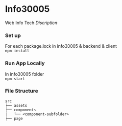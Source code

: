 # Info30005
Web Info Tech
*Discription*

### Set up
For each package.lock in info30005 & backend & client  
`npm install`

### Run App Locally
In info30005 folder  
`npm start`

### File Structure 

    src
    ├── assets
    ├── components
    |   └── <component-subfolder>
    ├── page
